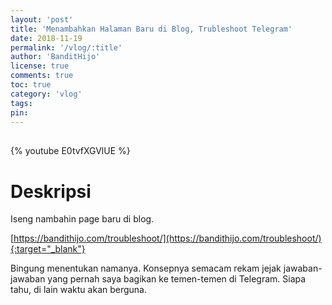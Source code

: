 ```yaml
---
layout: 'post'
title: 'Menambahkan Halaman Baru di Blog, Trubleshoot Telegram'
date: 2018-11-19
permalink: '/vlog/:title'
author: 'BanditHijo'
license: true
comments: true
toc: true
category: 'vlog'
tags:
pin:
---
```


<div style="margin-top:30px;"></div>

{% youtube E0tvfXGVlUE %}

# Deskripsi

Iseng nambahin page baru di blog.

[https://bandithijo.com/troubleshoot/](https://bandithijo.com/troubleshoot/){:target="_blank"}

Bingung menentukan namanya. Konsepnya semacam rekam jejak jawaban-jawaban yang pernah saya bagikan ke temen-temen di Telegram. Siapa tahu, di lain waktu akan berguna.
